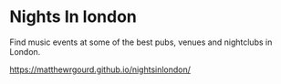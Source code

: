 # Nights In london

Find music events at some of the best pubs, venues and nightclubs in London.

https://matthewrgourd.github.io/nightsinlondon/
